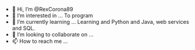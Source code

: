 - 👋 Hi, I’m @RexCorona89
- 👀 I’m interested in ... To program
- 🌱 I’m currently learning ... Learning and Python and Java, web services  and  SQL.
- 💞️ I’m looking to collaborate on ...
- 📫 How to reach me ...

<!---
RexCorona89/RexCorona89 is a ✨ special ✨ repository because its `README.md` (this file) appears on your GitHub profile.
You can click the Preview link to take a look at your changes.
--->
